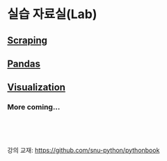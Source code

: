 # 실습 자료실(Lab)

## [Scraping](scraping)

## [Pandas](pandas)

## [Visualization](visualization)


### More coming...

<pre>



</pre>
강의 교재: <https://github.com/snu-python/pythonbook>
